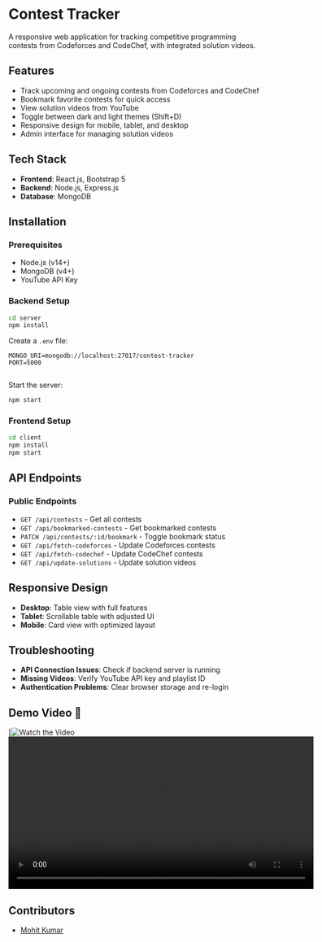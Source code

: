 # Contest Tracker

A responsive web application for tracking competitive programming contests from Codeforces and CodeChef, with integrated solution videos.

## Features

- Track upcoming and ongoing contests from Codeforces and CodeChef
- Bookmark favorite contests for quick access
- View solution videos from YouTube
- Toggle between dark and light themes (Shift+D)
- Responsive design for mobile, tablet, and desktop
- Admin interface for managing solution videos

## Tech Stack

- **Frontend**: React.js, Bootstrap 5
- **Backend**: Node.js, Express.js
- **Database**: MongoDB



## Installation

### Prerequisites
- Node.js (v14+)
- MongoDB (v4+)
- YouTube API Key

### Backend Setup
```bash
cd server
npm install
```

Create a `.env` file:
```
MONGO_URI=mongodb://localhost:27017/contest-tracker
PORT=5000


```

Start the server:
```bash
npm start
```

### Frontend Setup
```bash
cd client
npm install
npm start
```

## API Endpoints

### Public Endpoints
- `GET /api/contests` - Get all contests
- `GET /api/bookmarked-contests` - Get bookmarked contests
- `PATCH /api/contests/:id/bookmark` - Toggle bookmark status
- `GET /api/fetch-codeforces` - Update Codeforces contests
- `GET /api/fetch-codechef` - Update CodeChef contests
- `GET /api/update-solutions` - Update solution videos



## Responsive Design

- **Desktop**: Table view with full features
- **Tablet**: Scrollable table with adjusted UI
- **Mobile**: Card view with optimized layout


## Troubleshooting

- **API Connection Issues**: Check if backend server is running
- **Missing Videos**: Verify YouTube API key and playlist ID
- **Authentication Problems**: Clear browser storage and re-login

## Demo Video 🎥
[![Watch the Video](https://drive.google.com/file/d/1HTiGNO1q92cCrHTyI9Ou-_-ZQBhKjIkX/view?usp=drive_link)
<video width="600" controls>
   <source src="assets/videoDemo.mp4" type="video/mp4">
   Your browser does not support the video tag.
</video>
## Contributors


- [Mohit Kumar](https://github.com/Mohitkumar1322)